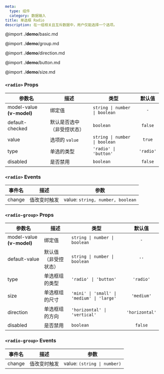 ```yaml
meta:
  type: 组件
  category: 数据输入
title: 单选框 Radio
description: 在一组相关且互斥数据中，用户仅能选择一个选项。
```

@import ./__demo__/basic.md

@import ./__demo__/group.md

@import ./__demo__/direction.md

@import ./__demo__/button.md

@import ./__demo__/size.md


### `<radio>` Props

|参数名|描述|类型|默认值|
|---|---|---|:---:|
|model-value **(v-model)**|绑定值|`string \| number \| boolean`|`-`|
|default-checked|默认是否选中（非受控状态）|`boolean`|`false`|
|value|选项的 `value`|`string \| number \| boolean`|`true`|
|type|单选的类型|`'radio' \| 'button'`|`'radio'`|
|disabled|是否禁用|`boolean`|`false`|
### `<radio>` Events

|事件名|描述|参数|
|---|---|---|
|change|值改变时触发|value: `string, number, boolean`|




### `<radio-group>` Props

|参数名|描述|类型|默认值|
|---|---|---|:---:|
|model-value **(v-model)**|绑定值|`string \| number \| boolean`|`-`|
|default-value|默认值（非受控状态）|`string \| number \| boolean`|`''`|
|type|单选框组的类型|`'radio' \| 'button'`|`'radio'`|
|size|单选框组的尺寸|`'mini' \| 'small' \| 'medium' \| 'large'`|`'medium'`|
|direction|单选框组的方向|`'horizontal' \| 'vertical'`|`'horizontal'`|
|disabled|是否禁用|`boolean`|`false`|
### `<radio-group>` Events

|事件名|描述|参数|
|---|---|---|
|change|值改变时触发|value: `(string \| number)`|


